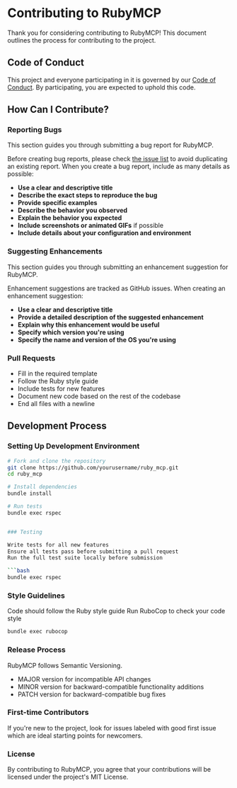 # Contributing to RubyMCP

Thank you for considering contributing to RubyMCP! This document outlines the process for contributing to the project.

## Code of Conduct

This project and everyone participating in it is governed by our [Code of Conduct](CODE_OF_CONDUCT.md). By participating, you are expected to uphold this code.

## How Can I Contribute?

### Reporting Bugs

This section guides you through submitting a bug report for RubyMCP.

Before creating bug reports, please check [the issue list](https://github.com/nagstler/mcp_on_ruby/issues) to avoid duplicating an existing report. When you create a bug report, include as many details as possible:

* **Use a clear and descriptive title**
* **Describe the exact steps to reproduce the bug**
* **Provide specific examples**
* **Describe the behavior you observed**
* **Explain the behavior you expected**
* **Include screenshots or animated GIFs** if possible
* **Include details about your configuration and environment**

### Suggesting Enhancements

This section guides you through submitting an enhancement suggestion for RubyMCP.

Enhancement suggestions are tracked as GitHub issues. When creating an enhancement suggestion:

* **Use a clear and descriptive title**
* **Provide a detailed description of the suggested enhancement**
* **Explain why this enhancement would be useful**
* **Specify which version you're using**
* **Specify the name and version of the OS you're using**

### Pull Requests

* Fill in the required template
* Follow the Ruby style guide
* Include tests for new features
* Document new code based on the rest of the codebase
* End all files with a newline

## Development Process

### Setting Up Development Environment

```bash
# Fork and clone the repository
git clone https://github.com/yourusername/ruby_mcp.git
cd ruby_mcp

# Install dependencies
bundle install

# Run tests
bundle exec rspec


### Testing

Write tests for all new features
Ensure all tests pass before submitting a pull request
Run the full test suite locally before submission

```bash
bundle exec rspec
```

### Style Guidelines

Code should follow the Ruby style guide
Run RuboCop to check your code style

```bash
bundle exec rubocop
```

### Release Process

RubyMCP follows Semantic Versioning.

- MAJOR version for incompatible API changes
- MINOR version for backward-compatible functionality additions
- PATCH version for backward-compatible bug fixes

### First-time Contributors
If you're new to the project, look for issues labeled with good first issue which are ideal starting points for newcomers.

### License
By contributing to RubyMCP, you agree that your contributions will be licensed under the project's MIT License.